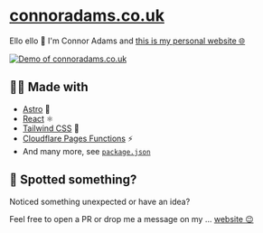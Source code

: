 # [connoradams.co.uk](https://connoradams.co.uk)

Ello ello 👋 I'm Connor Adams and [this is my personal website 🌐](https://connoradams.co.uk)

[![Demo of connoradams.co.uk](https://user-images.githubusercontent.com/10026538/153757840-f4c14a88-9826-4984-b87c-9d6c5e694d5c.gif)](https://connoradams.co.uk)

## 👨‍💻 Made with

- [Astro](https://astro.build/) 🚀
- [React](https://reactjs.org/) ⚛️
- [Tailwind CSS](https://tailwindcss.com/) 🎏
- [Cloudflare Pages Functions](https://developers.cloudflare.com/pages/platform/functions) ⚡
- And many more, see [`package.json`](package.json)

## 👀 Spotted something?

Noticed something unexpected or have an idea?

Feel free to open a PR or drop me a message on my ... [website 😉](https://connoradams.co.uk)

